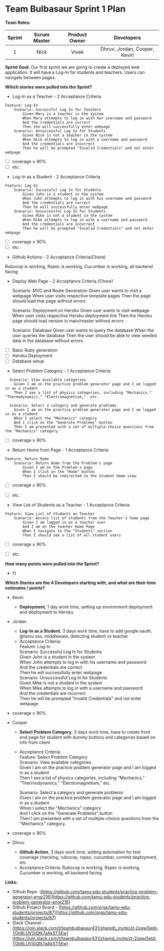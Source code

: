 

# Team Bulbasaur Sprint 1 Plan

**Team Roles:**

| Sprint | Scrum Master | Product Owner | Developers |
| :---: | :---: | :---: | :---: |
| 1 | Nick | Vivek | Dhruv, Jordan, Cooper, Kevin |

**Sprint Goal:** Our first sprint we are going to create a deployed web application. It will have a Log-In for students and teachers. Users can navigate between pages.

**Which stories were pulled into the Sprint?**

* Log-In as a Teacher \- 2
Acceptance Criteria

```gherkin
Feature: Log-In
    Scenario: Successful Log In for Teachers
        Given Mary is a teacher in the system
        When Mary attempts to log in with her username and password
        And the credentials are correct
        Then she will successfully enter webpage
    Scenario: Unsuccessful Log In for Students
        Given Nick is not a teacher in the system
        When Nick attempts to log in with a username and password
        And the credentials are incorrect
        Then he will be prompted "Invalid Credentials" and not enter webpage
```

- [ ] coverage &ge; 90%
- [ ] etc.

* Log-In as a Student \- 2
Acceptance Criteria

```gherkin
Feature: Log-In
    Scenario: Successful Log In for Students
        Given John is a student in the system
        When John attempts to log in with his username and password
        And the credentials are correct
        Then he will successfully enter webpage
    Scenario: Unsuccessful Log In for Students
        Given Mike is not a student in the system
        When Mike attempts to log in with a username and password
        And the credentials are incorrect
        Then he will be prompted "Invalid Credentials" and not enter webpage
```

- [ ] coverage &ge; 90%
- [ ] etc. 

* Github Actions \- 2
Acceptance Criteria(Chore)

Rubocop is working, Rspec is working, Cucumber is working, all backend facing

* Deploy Web Page \- 2
Acceptance Criteria (Chore)

    Scenario: MVC and Route Generation
        Given user wants to visit a webpage
        When user visits respective template pages
        Then the page should load that page without errors

    Scenario: Deployment on Heroku
        Given user wants to visit webpage
        When user visits respective Heroku deployment link
        Then the Heroku page should load version in main/master without errors
     
     Scenario: Database
         Given user wants to query the database
         When the user queries the database
         Then the user should be able to view seeded data in the database without errors

- [ ] Basic Ruby generation
- [ ] Heroku Deployment
- [ ] Database setup

* Select Problem Category \- 1
Acceptance Criteria:

```gherkin
  Scenario: View available categories
    Given I am on the practice problem generator page and I am logged in as a student
    Then I see a list of physics categories, including "Mechanics," "Thermodynamics," "Electromagnetism,"  etc.

  Scenario: Select a category and generate problems
    Given I am on the practice problem generator page and I am logged in as a student
    When I select the "Mechanics" category
    And I click on the "Generate Problems" button
    Then I am presented with a set of multiple-choice questions from the "Mechanics" category.
```

- [ ] coverage &ge; 90%

* Return Home from Page \- 1
Acceptance Criteria

```gherkin
Feature: Return Home
    Scenario: Return Home from the Problem's page
        Given I am on the Problem's page
        When I click on the "Home" button 
        Then I should be redirected to the Student Home view

```

- [ ] coverage &ge; 90%
- [ ] etc. 


* View List of Students as a Teacher \- 1
Acceptance Criteria

```gherkin
Feature: View List of Students as Teacher
    Scenario: Access list of students from the Teacher's home page
        Given I am logged in as a teacher user
        And I am on the teacher Home Page
        When I navigate to the "Students" section
        Then I should see a list of all student users
```

- [ ] coverage &ge; 90%
- [ ] etc. 



**How many points were pulled into the Sprint?**

* 11

**Which Stories are the 4 Developers starting with, and what are their time estimates / points?**

* Kevin   
  * **Deployment**, 1 day work time, setting up environment deployment and deployment to Heroku. 
      
* Jordan   
  * **Log-In as a Student**, 3 days work time, have to add google oauth, @tamu sso, middleware, detecting student vs teacher  
  * Acceptance Criteria:   
    Feature: Log-In  
        Scenario: Successful Log In for Students  
            Given John is a student in the system  
            When John attempts to log in with his username and password  
            And the credentials are correct  
            Then he will successfully enter webpage  
        Scenario: Unsuccessful Log In for Students  
            Given Mike is not a student in the system  
            When Mike attempts to log in with a username and password  
            And the credentials are incorrect  
            Then he will be prompted "Invalid Credentials" and not enter webpage  
*  coverage ≥ 90%


* Cooper  
  * **Select Problem Category**, 3 days work time, have to create front end page for student with dummy buttons and categories based on info from client  
  * Acceptance Criteria:   
    Feature: Select Problem Category  
    Scenario: View available categories  
        Given I am on the practice problem generator page and I am logged in as a student  
        Then I see a list of physics categories, including "Mechanics," "Thermodynamics," "Electromagnetism,"  etc.  
      
      Scenario: Select a category and generate problems  
        Given I am on the practice problem generator page and I am logged in as a student  
        When I select the "Mechanics" category  
        And I click on the "Generate Problems" button  
        Then I am presented with a set of multiple-choice questions from the "Mechanics" category.  
      
*  coverage ≥ 90%  
* Dhruv   
  * **Github Action**, 3 days work time, adding automation for test coverage checking, rubocop, rspec, cucumber, commit deployment, etc.  
  * Acceptance Criteria: Rubocop is working, Rspec is working, Cucumber is working, all backend facing

**Links:**

* Github Repo \-[https://github.com/tamu-edu-students/practice-problem-generator-engr216](https://github.com/tamu-edu-students/practice-problem-generator-engr216)  
* Github Project Board \- [https://github.com/orgs/tamu-edu-students/projects/87](https://github.com/orgs/tamu-edu-students/projects/87)  
* Slack Channel \- [https://join.slack.com/t/teambulbasaur431/shared\_invite/zt-2xqwi5eld-TGti6LUVSiQfk7aAkST5Ew](https://join.slack.com/t/teambulbasaur431/shared_invite/zt-2xqwi5eld-TGti6LUVSiQfk7aAkST5Ew)
